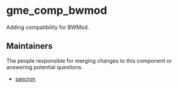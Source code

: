 gme_comp_bwmod
===================

Adding compatibility for BWMod.


## Maintainers

The people responsible for merging changes to this component or answering potential questions.

- [sancron](https://github.com/sancron)
